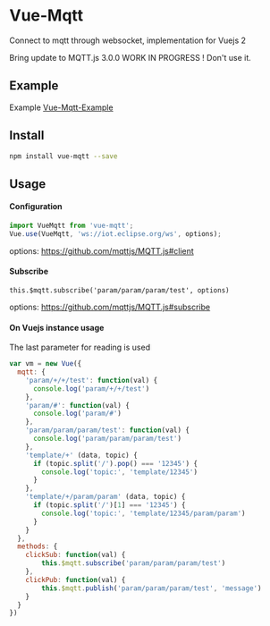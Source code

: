 # Vue-Mqtt

Connect to mqtt through websocket, implementation for Vuejs 2

Bring update to MQTT.js 3.0.0 WORK IN PROGRESS ! Don't use it.

## Example

Example [Vue-Mqtt-Example](https://github.com/nik-zp/Vue-Mqtt-Example)

## Install

``` bash
npm install vue-mqtt --save
```

## Usage
#### Configuration
``` js
import VueMqtt from 'vue-mqtt';
Vue.use(VueMqtt, 'ws://iot.eclipse.org/ws', options);
```
options: https://github.com/mqttjs/MQTT.js#client

#### Subscribe
```
this.$mqtt.subscribe('param/param/param/test', options)
```
options: https://github.com/mqttjs/MQTT.js#subscribe

#### On Vuejs instance usage

The last parameter for reading is used

``` js
var vm = new Vue({
  mqtt: {
    'param/+/+/test': function(val) {
      console.log('param/+/+/test')
    },
    'param/#': function(val) {
      console.log('param/#')
    },
    'param/param/param/test': function(val) {
      console.log('param/param/param/test')
    },
    'template/+' (data, topic) {
      if (topic.split('/').pop() === '12345') {
        console.log('topic:', 'template/12345')
      }
    },
    'template/+/param/param' (data, topic) {
      if (topic.split('/')[1] === '12345') {
        console.log('topic:', 'template/12345/param/param')
      }
    }
  },
  methods: {
    clickSub: function(val) {
        this.$mqtt.subscribe('param/param/param/test')
    },
    clickPub: function(val) {
        this.$mqtt.publish('param/param/param/test', 'message')
    }
  }
})
```
